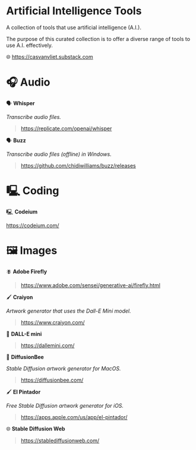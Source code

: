 # Artificial Intelligence Tools

A collection of tools that use artificial intelligence (A.I.).

The purpose of this curated collection is to offer a diverse range of tools to use A.I. effectively.

🌐  https://casvanvliet.substack.com

# 🎧 Audio 

🗣️ **Whisper**

*Transcribe audio files.*

> https://replicate.com/openai/whisper

🗣️ **Buzz**

*Transcribe audio files (offline) in Windows.*

> https://github.com/chidiwilliams/buzz/releases

# 🖳 Coding

🖳 **Codeium**

https://codeium.com/

# 🖼 Images

🪰 **Adobe Firefly**

> https://www.adobe.com/sensei/generative-ai/firefly.html

🖌 **Craiyon**

*Artwork generator that uses the Dall-E Mini model.*

> https://www.craiyon.com/

🎨 **DALL-E mini**

> https://dallemini.com/

🐝 **DiffusionBee**

*Stable Diffusion artwork generator for MacOS.*

> https://diffusionbee.com/

🖌 **El Pintador**

*Free Stable Diffusion artwork generator for iOS.*

> https://apps.apple.com/us/app/el-pintador/

🌐 **Stable Diffusion Web**

> https://stablediffusionweb.com/
